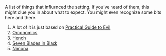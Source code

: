 A list of things that influenced the setting. If you’ve heard of them, this might clue you in about what to expect. You might even recognize some bits here and there.

1. A lot of it is just based on [Practical Guide to Evil](https://practicalguidetoevil.wordpress.com/). 
2. [Orconomics](https://www.goodreads.com/en/book/show/25326486)
3. [Hench](https://www.goodreads.com/book/show/49867430-hench)
4. [Seven Blades in Black](https://www.goodreads.com/book/show/40389431-seven-blades-in-black)
5. [Nimona](https://www.goodreads.com/book/show/19351043-nimona) 

